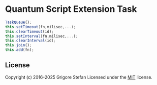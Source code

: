 # Quantum Script Extension Task

```javascript
TaskQueue();
this.setTimeout(fn,milisec,...);
this.clearTimeout(id);
this.setInterval(fn,milisec,...);
this.clearInterval(id);
this.join();
this.add(fn);
```

## License

Copyright (c) 2016-2025 Grigore Stefan
Licensed under the [MIT](LICENSE) license.
